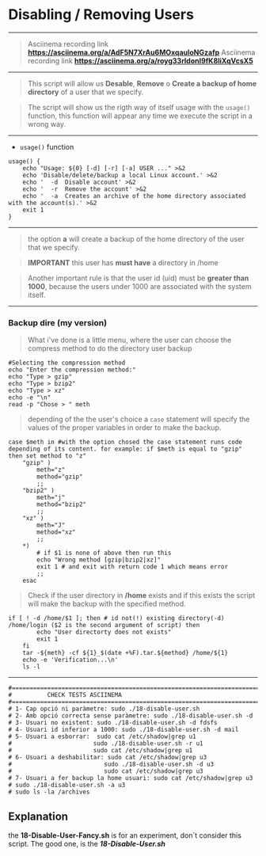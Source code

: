 # Disabling / Removing Users 
---
> Asciinema recording link **<https://asciinema.org/a/AdF5N7XrAu6MOxqauloNGzafp>**
> Asciinema recording link **<https://asciinema.org/a/royg33rldonI9fK8liXqVcsX5>**

---
> This script will allow us **Desable**, **Remove** o **Create a backup of home directory** of a user that we specify. 

> The script will show us the rigth way of itself usage with the `usage()` function, this function will appear any time we execute the script in a wrong way.

---
* `usage()` function 
~~~
usage() {
    echo "Usage: ${0} [-d] [-r] [-a] USER ..." >&2
    echo 'Disable/delete/backup a local Linux account.' >&2
    echo '  -d  Disable account' >&2
    echo '  -r  Remove the account' >&2
    echo '  -a  Creates an archive of the home directory associated with the account(s).' >&2
    exit 1
}
~~~

---

> the option **a** will create a backup of the home directory of the user that we specify.

> **IMPORTANT** this user has **must have** a directory in /home

> Another important rule is that the user id (uid) must be **greater than 1000**, because the users under 1000 are associated with the system itself.

---

### Backup dire (my version)

> What i've done is a little menu, where the user can choose the  compress method to do the directory user backup

~~~
#Selecting the compression method
echo "Enter the compression method:"
echo "Type > gzip"
echo "Type > bzip2"
echo "Type > xz"
echo -e "\n"
read -p "Chose > " meth
~~~

> depending of the the user's choice a `case` statement will specify the values of the proper variables in order to make the backup.

~~~
case $meth in #with the option chosed the case statement runs code depending of its content. for example: if $meth is equal to "gzip" then set method to "z" 
    "gzip" )
        meth="z"
        method="gzip"
        ;;
    "bzip2" )
        meth="j"
        method="bzip2"
        ;;
    "xz" )
        meth="J"
        method="xz"
        ;;
    *)
        # if $1 is none of above then run this
        echo "Wrong method [gzip|bzip2|xz]"
        exit 1 # and exit with return code 1 which means error
        ;;
    esac
~~~

> Check if the user directory in **/home** exists and if this exists the script will make the backup with the specified method.

~~~
if [ ! -d /home/$1 ]; then # id not(!) existing directory(-d) /home/login ($2 is the second argument of script) then
        echo "User directorty does not exists"
        exit 1
    fi
    tar -${meth} -cf ${1}_$(date +%F).tar.${method} /home/${1}
    echo -e 'Verification...\n'
    ls -l
~~~

---
~~~
#===============================================================================
#          CHECK TESTS ASCIINEMA
#===============================================================================
# 1- Cap opció ni paràmetre: sudo ./18-disable-user.sh
# 2- Amb opció correcta sense paràmetre: sudo ./18-disable-user.sh -d
# 3- Usuari no existent: sudo ./18-disable-user.sh -d fdsfs
# 4- Usuari id inferior a 1000: sudo ./18-disable-user.sh -d mail
# 5- Usuari a esborrar:  sudo cat /etc/shadow|grep u1
#						sudo ./18-disable-user.sh -r u1
#                       sudo cat /etc/shadow|grep u1
# 6- Usuari a deshabilitar: sudo cat /etc/shadow|grep u3
#						   sudo ./18-disable-user.sh -d u3
#                          sudo cat /etc/shadow|grep u3
# 7- Usuari a fer backup la home usuari: sudo cat /etc/shadow|grep u3
# sudo ./18-disable-user.sh -a u3
# sudo ls -la /archives
~~~

## Explanation 
the **18-Disable-User-Fancy.sh** is for an experiment, don´t consider this script. The good one, is the ***18-Disable-User.sh***
